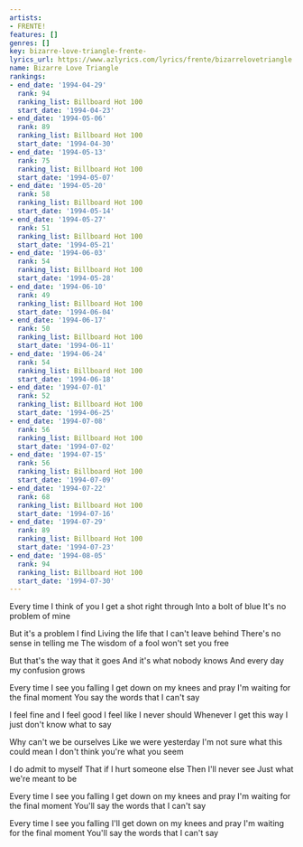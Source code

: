 ```yaml
---
artists:
- FRENTE!
features: []
genres: []
key: bizarre-love-triangle-frente-
lyrics_url: https://www.azlyrics.com/lyrics/frente/bizarrelovetriangle.html
name: Bizarre Love Triangle
rankings:
- end_date: '1994-04-29'
  rank: 94
  ranking_list: Billboard Hot 100
  start_date: '1994-04-23'
- end_date: '1994-05-06'
  rank: 89
  ranking_list: Billboard Hot 100
  start_date: '1994-04-30'
- end_date: '1994-05-13'
  rank: 75
  ranking_list: Billboard Hot 100
  start_date: '1994-05-07'
- end_date: '1994-05-20'
  rank: 58
  ranking_list: Billboard Hot 100
  start_date: '1994-05-14'
- end_date: '1994-05-27'
  rank: 51
  ranking_list: Billboard Hot 100
  start_date: '1994-05-21'
- end_date: '1994-06-03'
  rank: 54
  ranking_list: Billboard Hot 100
  start_date: '1994-05-28'
- end_date: '1994-06-10'
  rank: 49
  ranking_list: Billboard Hot 100
  start_date: '1994-06-04'
- end_date: '1994-06-17'
  rank: 50
  ranking_list: Billboard Hot 100
  start_date: '1994-06-11'
- end_date: '1994-06-24'
  rank: 54
  ranking_list: Billboard Hot 100
  start_date: '1994-06-18'
- end_date: '1994-07-01'
  rank: 52
  ranking_list: Billboard Hot 100
  start_date: '1994-06-25'
- end_date: '1994-07-08'
  rank: 56
  ranking_list: Billboard Hot 100
  start_date: '1994-07-02'
- end_date: '1994-07-15'
  rank: 56
  ranking_list: Billboard Hot 100
  start_date: '1994-07-09'
- end_date: '1994-07-22'
  rank: 68
  ranking_list: Billboard Hot 100
  start_date: '1994-07-16'
- end_date: '1994-07-29'
  rank: 89
  ranking_list: Billboard Hot 100
  start_date: '1994-07-23'
- end_date: '1994-08-05'
  rank: 94
  ranking_list: Billboard Hot 100
  start_date: '1994-07-30'
---
```


Every time I think of you
I get a shot right through
Into a bolt of blue
It's no problem of mine

But it's a problem I find
Living the life that I can't leave behind
There's no sense in telling me
The wisdom of a fool won't set you free

But that's the way that it goes
And it's what nobody knows
And every day my confusion grows

Every time I see you falling
I get down on my knees and pray
I'm waiting for the final moment
You say the words that I can't say

I feel fine and I feel good
I feel like I never should
Whenever I get this way
I just don't know what to say

Why can't we be ourselves
Like we were yesterday
I'm not sure what this could mean
I don't think you're what you seem

I do admit to myself
That if I hurt someone else
Then I'll never see
Just what we're meant to be

Every time I see you falling
I get down on my knees and pray
I'm waiting for the final moment
You'll say the words that I can't say

Every time I see you falling
I'll get down on my knees and pray
I'm waiting for the final moment
You'll say the words that I can't say



